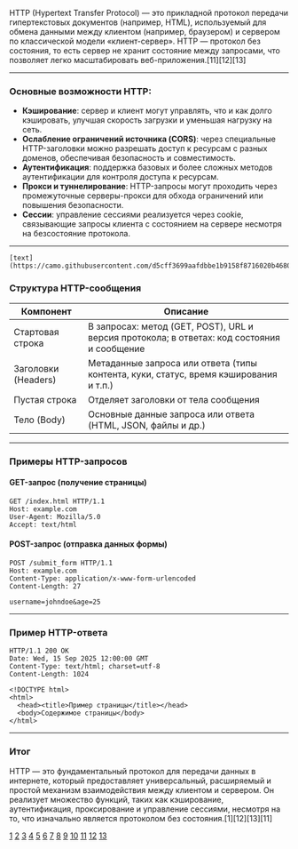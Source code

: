 HTTP (Hypertext Transfer Protocol) — это прикладной протокол передачи гипертекстовых документов (например, HTML), используемый для обмена данными между клиентом (например, браузером) и сервером по классической модели «клиент-сервер». HTTP — протокол без состояния, то есть сервер не хранит состояние между запросами, что позволяет легко масштабировать веб-приложения.[11][12][13]

---

### Основные возможности HTTP:

- **Кэширование**: сервер и клиент могут управлять, что и как долго кэшировать, улучшая скорость загрузки и уменьшая нагрузку на сеть.
- **Ослабление ограничений источника (CORS)**: через специальные HTTP-заголовки можно разрешать доступ к ресурсам с разных доменов, обеспечивая безопасность и совместимость.
- **Аутентификация**: поддержка базовых и более сложных методов аутентификации для контроля доступа к ресурсам.
- **Прокси и туннелирование**: HTTP-запросы могут проходить через промежуточные серверы-прокси для обхода ограничений или повышения безопасности.
- **Сессии**: управление сессиями реализуется через cookie, связывающие запросы клиента с состоянием на сервере несмотря на безсостояние протокола.

---

```IMAGE
[text](https://camo.githubusercontent.com/d5cff3699aafdbbe1b9158f8716020b4680fc1741444bbd2efffc14f76351707/68747470733a2f2f7777772e636c6f756434792e72752f75706c6f61642f6d656469616c6962726172792f3463322f797438626a34307131726832326e7a6b64687563316b683173657174683333672f322e6a7067)
```

### Структура HTTP-сообщения

| Компонент           | Описание                                                                                    |
| ------------------- | ------------------------------------------------------------------------------------------- |
| Стартовая строка    | В запросах: метод (GET, POST), URL и версия протокола; в ответах: код состояния и сообщение |
| Заголовки (Headers) | Метаданные запроса или ответа (типы контента, куки, статус, время кэширования и т.п.)       |
| Пустая строка       | Отделяет заголовки от тела сообщения                                                        |
| Тело (Body)         | Основные данные запроса или ответа (HTML, JSON, файлы и др.)                                |

---

### Примеры HTTP-запросов

#### GET-запрос (получение страницы)

```
GET /index.html HTTP/1.1
Host: example.com
User-Agent: Mozilla/5.0
Accept: text/html
```

#### POST-запрос (отправка данных формы)

```
POST /submit_form HTTP/1.1
Host: example.com
Content-Type: application/x-www-form-urlencoded
Content-Length: 27

username=johndoe&age=25
```

---

### Пример HTTP-ответа

```
HTTP/1.1 200 OK
Date: Wed, 15 Sep 2025 12:00:00 GMT
Content-Type: text/html; charset=utf-8
Content-Length: 1024

<!DOCTYPE html>
<html>
  <head><title>Пример страницы</title></head>
  <body>Содержимое страницы</body>
</html>
```

---

### Итог

HTTP — это фундаментальный протокол для передачи данных в интернете, который предоставляет универсальный, расширяемый и простой механизм взаимодействия между клиентом и сервером. Он реализует множество функций, таких как кэширование, аутентификация, проксирование и управление сессиями, несмотря на то, что изначально является протоколом без состояния.[1][12][13][11]

[1](https://habr.com/ru/companies/avito/articles/710660/)
[2](https://selectel.ru/blog/http-request/)
[3](https://habr.com/ru/articles/865040/)
[4](https://otus.ru/journal/http-zaprosy-ot-a-do-ya/)
[5](https://beseller.by/blog/http-zaposy-i-otvety/)
[6](https://firstvds.ru/technology/metody-http-zaprosa)
[7](https://www.rush-analytics.ru/blog/kody-otvetov-servera-kody-oshibok-http)
[8](https://babok-school.ru/blog/rest-api-request-response-example/)
[9](https://developer.mozilla.org/ru/docs/Web/HTTP/Reference/Methods)
[10](https://timeweb.cloud/blog/http-zaprosy-parametry-metody-i-kody-sostoyaniya)
[11](https://developer.mozilla.org/ru/docs/Web/HTTP/Guides/Overview)
[12](https://blog.skillfactory.ru/glossary/http/)
[13](https://ru.wikipedia.org/wiki/HTTP)
